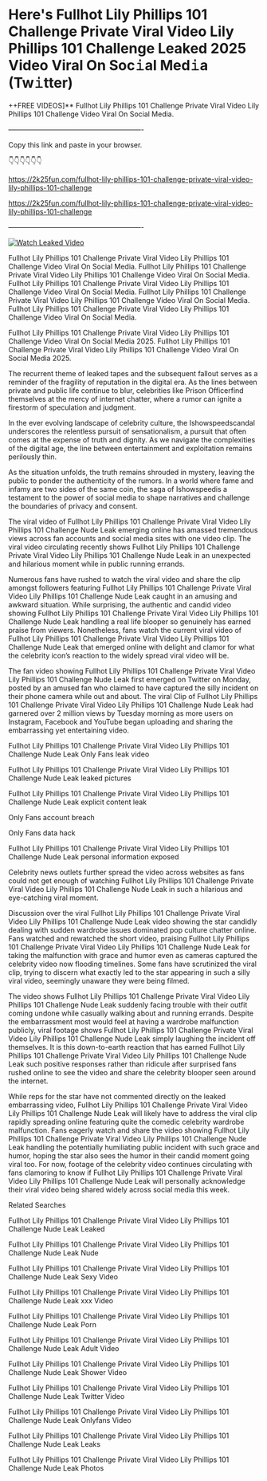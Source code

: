 # Here's Fullhot Lily Phillips 101 Challenge Private Viral Video Lily Phillips 101 Challenge Leaked 2025 Video Viral On Soc𝚒al Med𝚒a (Tw𝚒tter)

++FREE VIDEOS]** Fullhot Lily Phillips 101 Challenge Private Viral Video Lily Phillips 101 Challenge Video Viral On Social Media.

———————————————————-

Copy this link and paste in your browser.

👇👇👇👇👇👇

https://2k25fun.com/fullhot-lily-phillips-101-challenge-private-viral-video-lily-phillips-101-challenge

https://2k25fun.com/fullhot-lily-phillips-101-challenge-private-viral-video-lily-phillips-101-challenge

———————————————————-

[![Watch Leaked Video](https://miro.medium.com/v2/resize:fit:828/format:webp/1*cilzJN44JGOrTw9NJCrNHA.gif "Watch Leaked Video")](https://2k25fun.com/fullhot-lily-phillips-101-challenge-private-viral-video-lily-phillips-101-challenge)

Fullhot Lily Phillips 101 Challenge Private Viral Video Lily Phillips 101 Challenge Video Viral On Social Media. Fullhot Lily Phillips 101 Challenge Private Viral Video Lily Phillips 101 Challenge Video Viral On Social Media. Fullhot Lily Phillips 101 Challenge Private Viral Video Lily Phillips 101 Challenge Video Viral On Social Media. Fullhot Lily Phillips 101 Challenge Private Viral Video Lily Phillips 101 Challenge Video Viral On Social Media. Fullhot Lily Phillips 101 Challenge Private Viral Video Lily Phillips 101 Challenge Video Viral On Social Media.

Fullhot Lily Phillips 101 Challenge Private Viral Video Lily Phillips 101 Challenge Video Viral On Social Media 2025. Fullhot Lily Phillips 101 Challenge Private Viral Video Lily Phillips 101 Challenge Video Viral On Social Media 2025.

The recurrent theme of leaked tapes and the subsequent fallout serves as a reminder of the fragility of reputation in the digital era. As the lines between private and public life continue to blur, celebrities like Prison Officerfind themselves at the mercy of internet chatter, where a rumor can ignite a firestorm of speculation and judgment.

In the ever evolving landscape of celebrity culture, the Ishowspeedscandal underscores the relentless pursuit of sensationalism, a pursuit that often comes at the expense of truth and dignity. As we navigate the complexities of the digital age, the line between entertainment and exploitation remains perilously thin.

As the situation unfolds, the truth remains shrouded in mystery, leaving the public to ponder the authenticity of the rumors. In a world where fame and infamy are two sides of the same coin, the saga of Ishowspeedis a testament to the power of social media to shape narratives and challenge the boundaries of privacy and consent.

The viral video of Fullhot Lily Phillips 101 Challenge Private Viral Video Lily Phillips 101 Challenge Nude Leak emerging online has amassed tremendous views across fan accounts and social media sites with one video clip. The viral video circulating recently shows Fullhot Lily Phillips 101 Challenge Private Viral Video Lily Phillips 101 Challenge Nude Leak in an unexpected and hilarious moment while in public running errands.

Numerous fans have rushed to watch the viral video and share the clip amongst followers featuring Fullhot Lily Phillips 101 Challenge Private Viral Video Lily Phillips 101 Challenge Nude Leak caught in an amusing and awkward situation. While surprising, the authentic and candid video showing Fullhot Lily Phillips 101 Challenge Private Viral Video Lily Phillips 101 Challenge Nude Leak handling a real life blooper so genuinely has earned praise from viewers. Nonetheless, fans watch the current viral video of Fullhot Lily Phillips 101 Challenge Private Viral Video Lily Phillips 101 Challenge Nude Leak that emerged online with delight and clamor for what the celebrity icon’s reaction to the widely spread viral video will be.

The fan video showing Fullhot Lily Phillips 101 Challenge Private Viral Video Lily Phillips 101 Challenge Nude Leak first emerged on Twitter on Monday, posted by an amused fan who claimed to have captured the silly incident on their phone camera while out and about. The viral Clip of Fullhot Lily Phillips 101 Challenge Private Viral Video Lily Phillips 101 Challenge Nude Leak had garnered over 2 million views by Tuesday morning as more users on Instagram, Facebook and YouTube began uploading and sharing the embarrassing yet entertaining video.

Fullhot Lily Phillips 101 Challenge Private Viral Video Lily Phillips 101 Challenge Nude Leak Only Fans leak video

Fullhot Lily Phillips 101 Challenge Private Viral Video Lily Phillips 101 Challenge Nude Leak leaked pictures

Fullhot Lily Phillips 101 Challenge Private Viral Video Lily Phillips 101 Challenge Nude Leak explicit content leak

Only Fans account breach

Only Fans data hack

Fullhot Lily Phillips 101 Challenge Private Viral Video Lily Phillips 101 Challenge Nude Leak personal information exposed

Celebrity news outlets further spread the video across websites as fans could not get enough of watching Fullhot Lily Phillips 101 Challenge Private Viral Video Lily Phillips 101 Challenge Nude Leak in such a hilarious and eye-catching viral moment.

Discussion over the viral Fullhot Lily Phillips 101 Challenge Private Viral Video Lily Phillips 101 Challenge Nude Leak video showing the star candidly dealing with sudden wardrobe issues dominated pop culture chatter online. Fans watched and rewatched the short video, praising Fullhot Lily Phillips 101 Challenge Private Viral Video Lily Phillips 101 Challenge Nude Leak for taking the malfunction with grace and humor even as cameras captured the celebrity video now flooding timelines. Some fans have scrutinized the viral clip, trying to discern what exactly led to the star appearing in such a silly viral video, seemingly unaware they were being filmed.

The video shows Fullhot Lily Phillips 101 Challenge Private Viral Video Lily Phillips 101 Challenge Nude Leak suddenly facing trouble with their outfit coming undone while casually walking about and running errands. Despite the embarrassment most would feel at having a wardrobe malfunction publicly, viral footage shows Fullhot Lily Phillips 101 Challenge Private Viral Video Lily Phillips 101 Challenge Nude Leak simply laughing the incident off themselves. It is this down-to-earth reaction that has earned Fullhot Lily Phillips 101 Challenge Private Viral Video Lily Phillips 101 Challenge Nude Leak such positive responses rather than ridicule after surprised fans rushed online to see the video and share the celebrity blooper seen around the internet.

While reps for the star have not commented directly on the leaked embarrassing video, Fullhot Lily Phillips 101 Challenge Private Viral Video Lily Phillips 101 Challenge Nude Leak will likely have to address the viral clip rapidly spreading online featuring quite the comedic celebrity wardrobe malfunction. Fans eagerly watch and share the video showing Fullhot Lily Phillips 101 Challenge Private Viral Video Lily Phillips 101 Challenge Nude Leak handling the potentially humiliating public incident with such grace and humor, hoping the star also sees the humor in their candid moment going viral too. For now, footage of the celebrity video continues circulating with fans clamoring to know if Fullhot Lily Phillips 101 Challenge Private Viral Video Lily Phillips 101 Challenge Nude Leak will personally acknowledge their viral video being shared widely across social media this week.

Related Searches

Fullhot Lily Phillips 101 Challenge Private Viral Video Lily Phillips 101 Challenge Nude Leak Leaked

Fullhot Lily Phillips 101 Challenge Private Viral Video Lily Phillips 101 Challenge Nude Leak Nude

Fullhot Lily Phillips 101 Challenge Private Viral Video Lily Phillips 101 Challenge Nude Leak Sexy Video

Fullhot Lily Phillips 101 Challenge Private Viral Video Lily Phillips 101 Challenge Nude Leak xxx Video

Fullhot Lily Phillips 101 Challenge Private Viral Video Lily Phillips 101 Challenge Nude Leak Porn

Fullhot Lily Phillips 101 Challenge Private Viral Video Lily Phillips 101 Challenge Nude Leak Adult Video

Fullhot Lily Phillips 101 Challenge Private Viral Video Lily Phillips 101 Challenge Nude Leak Shower Video

Fullhot Lily Phillips 101 Challenge Private Viral Video Lily Phillips 101 Challenge Nude Leak Twitter Video

Fullhot Lily Phillips 101 Challenge Private Viral Video Lily Phillips 101 Challenge Nude Leak Onlyfans Video

Fullhot Lily Phillips 101 Challenge Private Viral Video Lily Phillips 101 Challenge Nude Leak Leaks

Fullhot Lily Phillips 101 Challenge Private Viral Video Lily Phillips 101 Challenge Nude Leak Photos